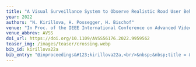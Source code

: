 ```yaml
---
title: "A Visual Surveillance System to Observe Realistic Road User Behavior for Improved Pedestrian and Cyclist Safety at Crossroads"
year: 2022
authors: "N. Kirillova, H. Possegger, H. Bischof"
venue: "In Proc. of the IEEE International Conference on Advanced Video and Signal-Based Surveillance"
venue_abbrev: AVSS
doi_url: https://doi.org/10.1109/AVSS56176.2022.9959562
teaser_img: /images/teaser/crossing.webp
bib_id: kirillova22a
bib_entry: "@inproceedings&#123;kirillova22a,<br/>&nbsp;&nbsp;title = &#123;&#123;A Visual Surveillance System to Observe Realistic Road User Behavior for Improved Pedestrian and Cyclist Safety at Crossroads&#125;&#125;,<br/>&nbsp;&nbsp;author = &#123;Kirillova, Nadezda and Possegger, Horst and Bischof, Horst&#125;,<br/>&nbsp;&nbsp;booktitle = &#123;Proc. of the IEEE International Conference on Advanced Video and Signal-Based Surveillance (AVSS)&#125;,<br/>&nbsp;&nbsp;year = &#123;2022&#125;<br/>&#125;"
---
```

